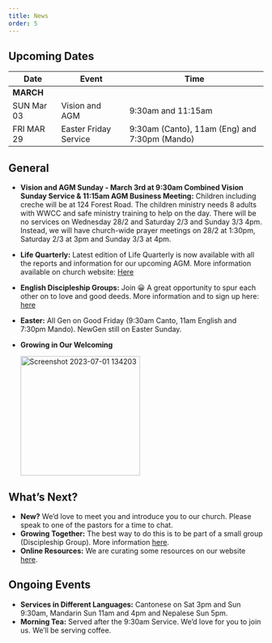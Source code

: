 ```yaml
---
title: News
order: 5
---
```

## Upcoming Dates

| Date | Event | Time |
| ----- | ----- | ----- |
| **MARCH** | 
| SUN Mar 03 | Vision and AGM | 9:30am and 11:15am |
| FRI MAR 29 | Easter Friday Service | 9:30am (Canto), 11am (Eng) and 7:30pm (Mando) |


## General

 
-  **Vision and AGM Sunday - March 3rd at 9:30am Combined Vision Sunday Service & 11:15am AGM Business Meeting:** Children including creche will be at 124 Forest Road. The children ministry needs 8 adults with WWCC and safe ministry training to help on the day. There will be no services on Wednesday 28/2 and Saturday 2/3 and Sunday 3/3 4pm. Instead, we will have church-wide prayer meetings on 28/2 at 1:30pm, Saturday 2/3 at 3pm and Sunday 3/3 at 4pm.   

- **Life Quarterly:** Latest edition of Life Quarterly is now available with all the reports and information for our upcoming AGM. More information available on church website: [Here](https://stgeorgeshurstville.org.au/agm) 

- **English Discipleship Groups:** Join 😀 A great opportunity to spur each other on to love and good deeds. More information and to sign up here: [here](https://stgeorgeshurstville.org.au/discipleship-groups)

- **Easter:** All Gen on Good Friday (9:30am Canto, 11am English and 7:30pm Mando). NewGen still on Easter Sunday. 

- **Growing in Our Welcoming**

  <img width="236" alt="Screenshot 2023-07-01 134203" src="https://github.com/stgeorgeshurstville/bulletin/assets/119166299/b540ac1c-0ba4-481e-90a5-5464939f7e4c">


## What’s Next?
- **New?** We’d love to meet you and introduce you to our church. Please speak to one of the pastors for a time to chat. 
- **Growing Together:** The best way to do this is to be part of a small group (Discipleship Group). More information [here](https://stgeorgeshurstville.org.au/discipleship-groups).
- **Online Resources:** We are curating some resources on our website [here](https://stgeorgeshurstville.org.au/lets-talk-about-christianity).  

## Ongoing Events
- **Services in Different Languages:** Cantonese on Sat 3pm and Sun 9:30am, Mandarin Sun 11am and 4pm and Nepalese Sun 5pm. 
- **Morning Tea:** Served after the 9:30am Service. We’d love for you to join us. We’ll be serving coffee.

